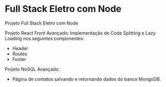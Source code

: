 # Full Stack Eletro com Node
Projeto Full Stack Eletro com Node

Projeto React Front Avançado:
Implementação de Code Splitting e Lazy Loading nos seguintes componentes:

- Header
- Routes
- Footer

Projeto NoSQL Avançado:

- Página de contatos salvando e retornando dados do banco MongoDB.
